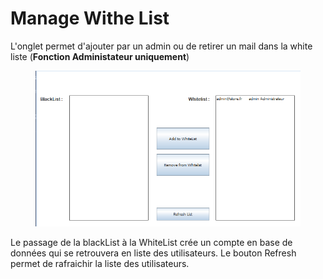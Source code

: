 # Manage Withe List

L'onglet permet d'ajouter par un admin ou de retirer un mail dans la white liste (**Fonction Administateur uniquement**)

<figure><img src="../../.gitbook/assets/image (30).png" alt=""><figcaption></figcaption></figure>

Le passage de la blackList à la WhiteList crée un compte en base de données qui se retrouvera en liste des utilisateurs. Le bouton Refresh permet de rafraichir la liste des utilisateurs.
